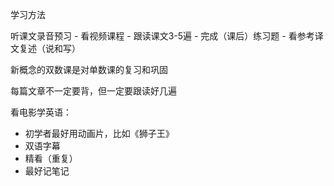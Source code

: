 学习方法


听课文录音预习 - 看视频课程 - 跟读课文3-5遍 - 完成（课后）练习题 - 看参考译文复述（说和写）


新概念的双数课是对单数课的复习和巩固


每篇文章不一定要背，但一定要跟读好几遍

看电影学英语：
- 初学者最好用动画片，比如《狮子王》
- 双语字幕
- 精看（重复）
- 最好记笔记


